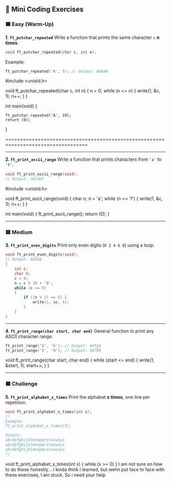 
## 🔧 Mini Coding Exercises

### 🟦 Easy (Warm-Up)

**1. `ft_putchar_repeated`**
Write a function that prints the same character `c` **n times**.

```c
void ft_putchar_repeated(char c, int n);
```

Example:

```c
ft_putchar_repeated('A', 5); // Output: AAAAA
```

#include <unistd.h>

void    ft_putchar_repeated(char c, int n)
{
    n = 0;
    while (n <= n)
    {
        write(1, &c, 1);
        n++;
    }
}

int main(void)
{

    ft_putchar_repeated('A', 19);
    return (0);
}

==================================================================================

---

**2. `ft_print_ascii_range`**
Write a function that prints characters from `'a'` to `'f'`.

```c
void ft_print_ascii_range(void);
// Output: abcdef
```
#include <unistd.h>

void    ft_print_ascii_range(void)
{
    char n;
    n = 'a';
    while (n <= 'f')
    {
        write(1, &c, 1);
        n++;
    }
}

int main(void)
{
    ft_print_ascii_range();
    return (0);
}


---

### 🟨 Medium

**3. `ft_print_even_digits`**
Print only even digits (`0 2 4 6 8`) using a loop.

```c
void ft_print_even_digits(void);
// Output: 02468
{
    int c;
    char n;
    c = 0;
    n = c % 10 + '0';
    while (c <= 9)
    {
        if ((n % 2) == 0) {
            write(1, &c, 4);
        }
    }
}
```

---

**4. `ft_print_range(char start, char end)`**
General function to print any ASCII character range.

```c
ft_print_range('d', 'h'); // Output: defgh
ft_print_range('5', '9'); // Output: 56789
```

void    ft_print_range(char start, char end)
{
    while (start <= end)
    {
        write(1, &start, 1);
        start++;
    }
}

---

### 🟥 Challenge

**5. `ft_print_alphabet_x_times`**
Print the alphabet **x times**, one line per repetition.

```c
void ft_print_alphabet_x_times(int x);
/*
Example:
ft_print_alphabet_x_times(3);

Output:
abcdefghijklmnopqrstuvwxyz
abcdefghijklmnopqrstuvwxyz
abcdefghijklmnopqrstuvwxyz
*/
```
void ft_print_alphabet_x_times(int x)
{
    while (x >= 0)
}
I am not sure on how to do these honestly... I kinda think I learned, but wehn put face to face with these exercises, I am stuck. So i need your help